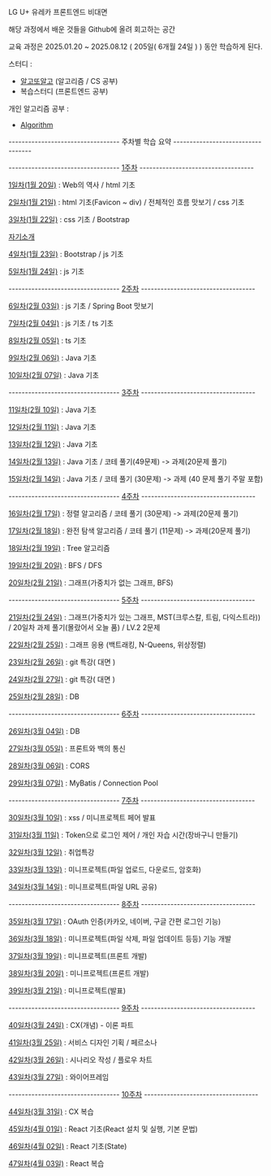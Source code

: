 LG U+ 유레카 프론트엔드 비대면

해당 과정에서 배운 것들을 Github에 올려 회고하는 공간

교육 과정은 2025.01.20 ~ 2025.08.12 ( 205일( 6개월 24일 ) ) 동안 학습하게 된다.


스터디 : 
- [알고또알고](https://github.com/seungwoo505/eureka-algorithm-study) (알고리즘 / CS 공부)
- 복습스터디 (프론트엔드 공부)

개인 알고리즘 공부 :
- [Algorithm](https://github.com/seungwoo505/Algorithm)

---------------------------------- 주차별 학습 요약 ----------------------------------

----------------------------------      [1주차](https://github.com/seungwoo505/LG-U-PLUS-UREKA-2AN/tree/main/1Week)      -----------------------------------

[1일차(1월 20일)](https://github.com/seungwoo505/LG-U-PLUS-UREKA-2AN/tree/main/1Week/1Day)
: Web의 역사 / html 기초

[2일차(1월 21일)](https://github.com/seungwoo505/LG-U-PLUS-UREKA-2AN/tree/main/1Week/2Day)
: html 기초(Favicon ~ div) / 전체적인 흐름 맛보기 / css 기초

[3일차(1월 22일)](https://github.com/seungwoo505/LG-U-PLUS-UREKA-2AN/tree/main/1Week/3Day)
: css 기초 / Bootstrap

[자기소개](https://github.com/seungwoo505/LG-U-PLUS-UREKA-2AN/tree/main/1Week/Introduction)


[4일차(1월 23일)](https://github.com/seungwoo505/LG-U-PLUS-UREKA-2AN/tree/main/1Week/4Day)
: Bootstrap / js 기초

[5일차(1월 24일)](https://github.com/seungwoo505/LG-U-PLUS-UREKA-2AN/tree/main/1Week/5Day)
: js 기초

----------------------------------      [2주차](https://github.com/seungwoo505/LG-U-PLUS-UREKA-2AN/tree/main/2Week)      -----------------------------------

[6일차(2월 03일)](https://github.com/seungwoo505/LG-U-PLUS-UREKA-2AN/tree/main/2Week/6Day)
: js 기초 / Spring Boot 맛보기

[7일차(2월 04일)](https://github.com/seungwoo505/LG-U-PLUS-UREKA-2AN/tree/main/2Week/7Day)
: js 기초 / ts 기초

[8일차(2월 05일)](https://github.com/seungwoo505/LG-U-PLUS-UREKA-2AN/tree/main/2Week/8Day)
: ts 기초

[9일차(2월 06일)](https://github.com/seungwoo505/LG-U-PLUS-UREKA-2AN/tree/main/2Week/9Day)
: Java 기초

[10일차(2월 07일)](https://github.com/seungwoo505/LG-U-PLUS-UREKA-2AN/tree/main/2Week/10Day)
: Java 기초

----------------------------------      [3주차](https://github.com/seungwoo505/LG-U-PLUS-UREKA-2AN/tree/main/3Week)      -----------------------------------

[11일차(2월 10일)](https://github.com/seungwoo505/LG-U-PLUS-UREKA-2AN/tree/main/3Week/11Day)
: Java 기초

[12일차(2월 11일)](https://github.com/seungwoo505/LG-U-PLUS-UREKA-2AN/tree/main/3Week/12Day)
: Java 기초

[13일차(2월 12일)](https://github.com/seungwoo505/LG-U-PLUS-UREKA-2AN/tree/main/3Week/13Day)
: Java 기초

[14일차(2월 13일)](https://github.com/seungwoo505/LG-U-PLUS-UREKA-2AN/tree/main/3Week/14Day)
: Java 기초 / 코테 풀기(49문제) -> 과제(20문제 풀기)

[15일차(2월 14일)](https://github.com/seungwoo505/LG-U-PLUS-UREKA-2AN/tree/main/3Week/15Day)
: Java 기초 / 코테 풀기 (30문제)  -> 과제 (40 문제 풀기 주말 포함)

----------------------------------      [4주차](https://github.com/seungwoo505/LG-U-PLUS-UREKA-2AN/tree/main/4Week)      -----------------------------------

[16일차(2월 17일)](https://github.com/seungwoo505/LG-U-PLUS-UREKA-2AN/tree/main/4Week/16Day)
: 정렬 알고리즘 / 코테 풀기 (30문제) -> 과제(20문제 풀기)

[17일차(2월 18일)](https://github.com/seungwoo505/LG-U-PLUS-UREKA-2AN/tree/main/4Week/17Day)
: 완전 탐색 알고리즘 / 코테 풀기 (11문제) -> 과제(20문제 풀기)

[18일차(2월 19일)](https://github.com/seungwoo505/LG-U-PLUS-UREKA-2AN/tree/main/4Week/18Day)
: Tree 알고리즘

[19일차(2월 20일)](https://github.com/seungwoo505/LG-U-PLUS-UREKA-2AN/tree/main/4Week/19Day)
: BFS / DFS 

[20일차(2월 21일)](https://github.com/seungwoo505/LG-U-PLUS-UREKA-2AN/tree/main/4Week/20Day)
: 그래프(가중치가 없는 그래프, BFS)

----------------------------------      [5주차](https://github.com/seungwoo505/LG-U-PLUS-UREKA-2AN/tree/main/5Week)      -----------------------------------

[21일차(2월 24일)](https://github.com/seungwoo505/LG-U-PLUS-UREKA-2AN/tree/main/5Week/21Day)
: 그래프(가중치가 있는 그래프, MST(크루스칼, 트림, 다익스트라)) / 20일차 과제 풀기(몰랐어서 오늘 품) / LV.2 2문제

[22일차(2월 25일)](https://github.com/seungwoo505/LG-U-PLUS-UREKA-2AN/tree/main/5Week/22Day)
: 그래프 응용 (백트래킹, N-Queens, 위상정렬)

[23일차(2월 26일)](https://github.com/seungwoo505/LG-U-PLUS-UREKA-2AN/tree/main/5Week/23Day)
: git 특강( 대면 )

[24일차(2월 27일)](https://github.com/seungwoo505/LG-U-PLUS-UREKA-2AN/tree/main/5Week/24Day)
: git 특강( 대면 )

[25일차(2월 28일)](https://github.com/seungwoo505/LG-U-PLUS-UREKA-2AN/tree/main/5Week/25Day)
: DB

----------------------------------      [6주차](https://github.com/seungwoo505/LG-U-PLUS-UREKA-2AN/tree/main/6Week)      -----------------------------------

[26일차(3월 04일)](https://github.com/seungwoo505/LG-U-PLUS-UREKA-2AN/tree/main/6Week/26Day)
: DB

[27일차(3월 05일)](https://github.com/seungwoo505/LG-U-PLUS-UREKA-2AN/tree/main/6Week/27Day)
: 프론트와 백의 통신

[28일차(3월 06일)](https://github.com/seungwoo505/LG-U-PLUS-UREKA-2AN/tree/main/6Week/28Day)
: CORS

[29일차(3월 07일)](https://github.com/seungwoo505/LG-U-PLUS-UREKA-2AN/tree/main/6Week/29Day)
: MyBatis / Connection Pool

----------------------------------      [7주차](https://github.com/seungwoo505/LG-U-PLUS-UREKA-2AN/tree/main/7Week)      -----------------------------------

[30일차(3월 10일)](https://github.com/seungwoo505/LG-U-PLUS-UREKA-2AN/tree/main/7Week/30Day)
: xss / 미니프로젝트 페어 발표

[31일차(3월 11일)](https://github.com/seungwoo505/LG-U-PLUS-UREKA-2AN/tree/main/7Week/31Day)
: Token으로 로그인 제어 / 개인 자습 시간(장바구니 만들기)

[32일차(3월 12일)](https://github.com/seungwoo505/LG-U-PLUS-UREKA-2AN/tree/main/7Week/32Day)
: 취업특강

[33일차(3월 13일)](https://github.com/seungwoo505/LG-U-PLUS-UREKA-2AN/tree/main/7Week/33Day)
: 미니프로젝트(파일 업로드, 다운로드, 암호화)

[34일차(3월 14일)](https://github.com/seungwoo505/LG-U-PLUS-UREKA-2AN/tree/main/7Week/34Day)
: 미니프로젝트(파일 URL 공유)

----------------------------------      [8주차](https://github.com/seungwoo505/LG-U-PLUS-UREKA-2AN/tree/main/8Week)      -----------------------------------

[35일차(3월 17일)](https://github.com/seungwoo505/LG-U-PLUS-UREKA-2AN/tree/main/8Week/35Day)
: OAuth 인증(카카오, 네이버, 구글 간편 로그인 기능)

[36일차(3월 18일)](https://github.com/seungwoo505/LG-U-PLUS-UREKA-2AN/tree/main/8Week/36Day)
: 미니프로젝트(파일 삭제, 파일 업데이트 등등) 기능 개발

[37일차(3월 19일)](https://github.com/seungwoo505/LG-U-PLUS-UREKA-2AN/tree/main/8Week/37Day)
: 미니프로젝트(프론트 개발)

[38일차(3월 20일)](https://github.com/seungwoo505/LG-U-PLUS-UREKA-2AN/tree/main/8Week/38Day)
: 미니프로젝트(프론트 개발)

[39일차(3월 21일)](https://github.com/seungwoo505/LG-U-PLUS-UREKA-2AN/tree/main/8Week/39Day)
: 미니프로젝트(발표)

----------------------------------      [9주차](https://github.com/seungwoo505/LG-U-PLUS-UREKA-2AN/tree/main/9Week)      -----------------------------------

[40일차(3월 24일)](https://github.com/seungwoo505/LG-U-PLUS-UREKA-2AN/tree/main/9Week/40Day)
: CX(개념) - 이론 파트

[41일차(3월 25일)](https://github.com/seungwoo505/LG-U-PLUS-UREKA-2AN/tree/main/9Week/41Day)
: 서비스 디자인 기획 / 페르소나

[42일차(3월 26일)](https://github.com/seungwoo505/LG-U-PLUS-UREKA-2AN/tree/main/9Week/42Day)
: 시나리오 작성 / 플로우 차트

[43일차(3월 27일)](https://github.com/seungwoo505/LG-U-PLUS-UREKA-2AN/tree/main/9Week/43Day)
: 와이어프레임

----------------------------------      [10주차](https://github.com/seungwoo505/LG-U-PLUS-UREKA-2AN/tree/main/10Week)      -----------------------------------

[44일차(3월 31일)](https://github.com/seungwoo505/LG-U-PLUS-UREKA-2AN/tree/main/10Week/44Day)
: CX 복습

[45일차(4월 01일)](https://github.com/seungwoo505/LG-U-PLUS-UREKA-2AN/tree/main/10Week/45Day)
: React 기초(React 설치 및 실행, 기본 문법)

[46일차(4월 02일)](https://github.com/seungwoo505/LG-U-PLUS-UREKA-2AN/tree/main/10Week/46Day)
: React 기초(State)

[47일차(4월 03일)](https://github.com/seungwoo505/LG-U-PLUS-UREKA-2AN/tree/main/10Week/47Day)
: React 복습